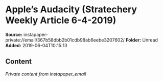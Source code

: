 # Apple’s Audacity (Stratechery Weekly Article 6-4-2019)

**Source:** instapaper-private://email/367b58dbb2b01cdb98ab6eebe3207602/
**Folder:** Unread
**Added:** 2019-06-04T10:15:13




## Content
*Private content from instapaper_email*
